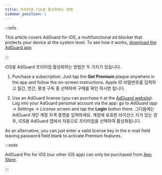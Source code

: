 ```yaml
---
title: 프리미엄 기능을 활성화하는 방법
sidebar_position: 1
---
```


:::info

This article covers AdGuard for iOS, a multifunctional ad blocker that protects your device at the system level. To see how it works, [download the AdGuard app](https://adguard.com/download.html?auto=true)

:::

iOS용 AdGuard 프리미엄 활성화하는 방법은 두 가지가 있습니다.

1. Purchase a subscription. Just tap the **Get Premium** plaque anywhere in the app and follow the on-screen instructions. Apple ID 비밀번호를 입력하고 월간, 연간, 평생 구독 중 선택하여 구매를 확인 하시면 됩니다.

2. Use an AdGuard license (you can purchase it at the [AdGuard website](https://adguard.com/license.html)). Log into your AdGuard personal account via the app: go to *AdGuard app → Settings → License* screen and tap the **Login** button there. 그다음에는 AdGuard 개인 계정 자격 증명을 입력하세요. 계정에 유효한 라이선스 키가 있는 경우, iOS용 AdGuard 앱에서 자동으로 프리미엄을 선택하여 활성화됩니다.

As an alternative, you can just enter a valid license key in the e-mail field leaving password field blank to activate Premium features.

:::note

AdGuard Pro for iOS (our other iOS app) can only be purchased from [App Store](https://apps.apple.com/app/adguard-pro-adblock-privacy/id1126386264).

:::

